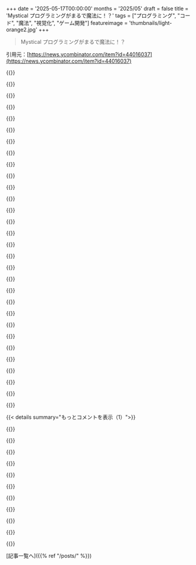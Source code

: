 +++
date = '2025-05-17T00:00:00'
months = '2025/05'
draft = false
title = 'Mystical プログラミングがまるで魔法に！？'
tags = ["プログラミング", "コード", "魔法", "視覚化", "ゲーム開発"]
featureimage = 'thumbnails/light-orange2.jpg'
+++

> Mystical プログラミングがまるで魔法に！？

引用元：[https://news.ycombinator.com/item?id=44016037](https://news.ycombinator.com/item?id=44016037)




{{<matomeQuote body="日本のアニメ、Dennō Coilを思い出すな～。子供たちが作者みたいに床にプログラムを絵で描いて、まるで魔法みたいに発動させてたんだ。超おすすめだよ！" userName="anpep" createdAt="2025/05/17 19:37:36" color="#ff33a1">}}




{{<matomeQuote body="あの番組大好きだったな。子供たちが新しいテクノロジーにどう向き合うか、大人がどう向き合うかと違うのを示してたんだよね。Google Glassよりも半世紀も前に出てたんだぜ。" userName="blkhawk" createdAt="2025/05/17 21:21:04" color="">}}




{{<matomeQuote body="あれ、見返してみようかな。時間とともにイマイチになっちゃう番組も多いけど、DCに関しては何も変わってないと思うんだ。今見ても純粋な魔法みたいに見えるだろうけど、信じられるくらい現実味があるから、生きているうちに見られるかもって思える。もちろん、最初見たときから俺の人生は容赦なく進んできたけどね。" userName="Aeolun" createdAt="2025/05/17 23:08:40" color="">}}




{{<matomeQuote body="俺も全く同じこと言いに来たんだよ！本当に素晴らしい番組だよね。" userName="cardamomo" createdAt="2025/05/18 00:34:00" color="">}}




{{<matomeQuote body="これはAphyrのブログ投稿”Xing the technical interview”シリーズに出てくる、異世界の主人公が好むプログラミング言語に違いないね。このシリーズにぜひ独自の項目として加えるべきだよ。" userName="Sharlin" createdAt="2025/05/17 21:57:11" color="#ff5733">}}




{{<matomeQuote body="これ、実際のプログラミング面接で使ってみたいな～。" userName="pcthrowaway" createdAt="2025/05/18 16:07:47" color="">}}




{{<matomeQuote body="これ知らなかったよ、投稿ありがとう！すごく面白いね。" userName="awanderingmind" createdAt="2025/05/18 09:11:03" color="">}}




{{<matomeQuote body="BEFOREHAND: close door, each window & exit; wait until time.<br>        open spellbook, study, read (scan, select, tell us);<br>     write it, print the hex while each watches,<br>        reverse its length, write again;<br>        kill spiders, pop them, chop, split, kill them.<br>            unlink arms, shift, wait & listen (listening, wait),<br>    ...<br><br>— Anonymous, ”Black Perl”<br>これは昔の難読化Perlコード”Black Perl”だよ。記事の魔法っぽいプログラミングに似てるってことで紹介してるね。" userName="rgovostes" createdAt="2025/05/18 07:05:36" color="#785bff">}}




{{<matomeQuote body="これすごいね、ライセンスはどうなの？今作ってるゲームで魔法の視覚表現を探してたんだけど、これの派生版が完璧だよ。Mysticalは、ユーザーがゲーム内で構造的に魔法を書く方法として、ゲーム世界の一部と感じられつつ、普通のプログラミングと同じ考え方でパズルを完成させるピースを提供してくれたんだ。" userName="tauoverpi" createdAt="2025/05/18 09:36:14" color="#785bff">}}




{{<matomeQuote body="Noitaってゲームに似たようなワンド構築システムがあるよ。ワンドの中で魔法をプログラム的に構成するんだ。繰り返しとか倍増とか複製とかできるんだよね。https://store.steampowered.com/app/881100/Noita/" userName="miohtama" createdAt="2025/05/18 10:15:48" color="#38d3d3">}}




{{<matomeQuote body="俺もこれ系の作ってるよ！俺のはDusaっていうロジック言語ベースで、命令の順番が関係ないのがいいんだよね。これでめちゃくちゃ表現豊かで濃密なルーンを作る選択肢がたくさん生まれるんだけど、それを自動で配置するプログラムを作るのが大変でさ。良くも悪くもMysticalほど読みやすくもないしね。ここにじゃんけんのサンプルがあるよ: https://sunny.garden/@spenc/113870784615196721" userName="spencerflem" createdAt="2025/05/18 16:17:16" color="#ff5c5c">}}




{{<matomeQuote body="でも、確かにも同じくらい美しい見た目だね。" userName="em-bee" createdAt="2025/05/18 20:11:30" color="">}}




{{<matomeQuote body="あー、このラビットホール大好きになると思うよ: https://www.reddit.com/r/UFOs/comments/145teoz/isaac_and_the..." userName="ElectroSlayer" createdAt="2025/05/18 05:06:09" color="">}}




{{<matomeQuote body="ゲーム開発のために錬金術とか神秘的なシンボルを調べてたんだけど、シンボルとかアルファベット自体の資料はたくさんあっても、こんな風な大きな図を作るための文法みたいなものがほとんど紹介されてなくて困ってたんだ。これはすごいね。コードが体系的に表現されてるのに、こんなに美的にも楽しいなんて、本当に心満たされるよ。" userName="fatbird" createdAt="2025/05/18 01:41:28" color="#ff5733">}}




{{<matomeQuote body="これはneographyとconlangの出会いだね。最高。美しい文字体系を使った人工言語を使うユニークなプログラミング言語、本当に見てみたいよ。俺も作るアイデアはあったんだけど、結局やらなかったんだ。" userName="aspizu" createdAt="2025/05/17 23:28:27" color="">}}




{{<matomeQuote body="うわー、これ試してみなきゃと思って、案の定すごかったよ。見た目もいい面白いアルゴリズムを設計しようとするのはめっちゃ楽しいし、結果も意外と読みやすいんだね。bとか括弧（begin/endみたいな記号）みたいに、逆さまになると紛らわしい記号には慣れるのにちょっと時間がかかるかも。他の人たちみたいに、LispとかForthでどうなるか気になるな。" userName="areeh" createdAt="2025/05/18 21:50:09" color="#ff5733">}}




{{<matomeQuote body="chaos magickとsigil castingの基礎についてもっと知りたいならここだよ: https://archive.org/details/the-psychonaut-field-manual" userName="ryandv" createdAt="2025/05/17 21:49:45" color="">}}




{{<matomeQuote body="Torres Quevedoが先にやってるよ、機械的なハードウェアとプロセス上のシンボルでだけどね。あと、Babbageも文字通りの歯車で。電気機械計算について調べてみて。" userName="anthk" createdAt="2025/05/17 21:20:54" color="#45d325">}}




{{<matomeQuote body="ブラッドムーンの女神よ、お願いはただ一つ。祭壇を築き、クリスタルをチャージし、円も清めた。頼む、今度こそ起動してくれ。" userName="buildsjets" createdAt="2025/05/18 00:29:19" color="">}}




{{<matomeQuote body="神学的に言うと、魔法、つまり魔術と神秘主義には大事な違いがあるんだって。魔術は神を歪めたり覆したりしようとする試みで、神秘主義は神を発見しようとする試みなんだ。例えば、Hildegard von Bingenは神秘家だけど、Heinrich Faustは魔術師とされてる。この違いは重要で、神秘主義は聖なる活動だけど、魔術はすごく罪深いとされてるんだよ。瞑想や秘教研究は神秘主義の領域で、占いや不誠実な信仰操作は魔術と見なされるね。" userName="bdbenton5255" createdAt="2025/05/19 01:26:39" color="#45d325">}}




{{<matomeQuote body="マジすごいね！それはSandersonの本に出てくるプログラミング言語みたいな魔法システムを思い出すわ。特にElantrisのAonDorとか、The RithmatistのLinesとかね。" userName="gonepivoting" createdAt="2025/05/18 03:42:00" color="#38d3d3">}}




{{<matomeQuote body="これって使い道あるのかな？きれいなQRコードって感じ？自動でデコードするのはちょっと難しそうだけど、見た目の良さと論理の組み合わせはめっちゃ好きだわ。" userName="globalnode" createdAt="2025/05/18 01:40:03" color="">}}




{{<matomeQuote body="これ、けっこう実用的な感じだね！見た目重視のesolangで、ここまで読みやすくて比較的使いやすいのは珍しいよ。このアイデアは、Lisp系とかスタックベース言語、配列言語なんかにも応用できそう。適切な構造化エディタがあれば、普通のプログラミングにも使えるかもね。一目で分かるし、コードによってはこっちのが見やすいかも。" userName="oersted" createdAt="2025/05/18 08:29:14" color="#38d3d3">}}




{{<matomeQuote body="ハッ、これで誰が魔法使いだって？APLプログラマーさんよ？" userName="ykonstant" createdAt="2025/05/18 16:09:14" color="">}}




{{<matomeQuote body="ちょっと、Laundryは週末くらい休みたいんだよ。Plumbers呼ばせるようなことすんなって。" userName="philodeon" createdAt="2025/05/17 20:50:18" color="">}}




{{<matomeQuote body="新しい経営陣がやつらを忙しくさせてるんじゃないの？" userName="spauldo" createdAt="2025/05/18 00:11:34" color="">}}




{{<matomeQuote body="Phang’sの誰かか、1st of Liarsなら空いてるはずだけどなー。" userName="FridgeSeal" createdAt="2025/05/18 11:26:50" color="">}}




{{<matomeQuote body="これ、EForth／Forthでやってみたいな。" userName="anthk" createdAt="2025/05/23 19:01:23" color="">}}




{{<matomeQuote body="PostScript（逆ポーランド記法ね）はそれだけで脳みそが再配線される感じ（”考え方が変わった”言語でトップだわ）。難解なビジュアルもいい味出してるね。" userName="stared" createdAt="2025/05/18 08:50:26" color="">}}




{{<matomeQuote body="他の言語もやってくれない？脳みそ再配線できるようなやつとか、psとかlispみたいなのをちょっと学べるのもクールじゃん。" userName="keepamovin" createdAt="2025/05/18 09:09:30" color="">}}




{{< details summary="もっとコメントを表示（1）">}}

{{<matomeQuote body="どの言語も考え方を変えるから脳みそ再配線されるけど、PostScriptほどじゃなかったな。Assembly（Shenzhen I/Oでしか触ったことないけど）とかだと、もっとヤバそう。<br>多くの人にとってfunctional languagesは大きなパラダイムシフトらしいね。俺は数学と理論物理出身だから、関数型がデフォで、JavaScriptやRustでfunctionalな書き方しても、新しい発見より安心感があるんだ。<br>結局は自分のバックグラウンド次第だね。GermanネイティブならPostScriptも普通なのかも。わかんないけど。" userName="stared" createdAt="2025/05/18 12:21:02" color="#ff33a1">}}




{{<matomeQuote body="Declarative languagesって面白いよね。Prologが代表格かな。Makeの方が馴染みあるかもね。<br>OOについては、ちゃんとしたソフトウェアエンジニアなら人生で一度はThe Art of the Metaobject Protocolを読むべきだよ。" userName="NelsonMinar" createdAt="2025/05/18 15:27:39" color="#785bff">}}




{{<matomeQuote body="Forthだよ。Get Starting ForthとThinking Forthをゲットしようぜ。" userName="anthk" createdAt="2025/05/18 17:39:49" color="#38d3d3">}}




{{<matomeQuote body="リンクこれね：https://www.forth.com/forth-books/" userName="sn9" createdAt="2025/05/18 18:57:36" color="">}}




{{<matomeQuote body="超かわいいじゃん。目を細めると、なんか円で書かれたAPLみたい。" userName="rdtsc" createdAt="2025/05/18 03:05:44" color="">}}




{{<matomeQuote body="このシジルっぽい感じ、映画のプロットみたいだね。" userName="leke" createdAt="2025/05/18 06:04:47" color="">}}




{{<matomeQuote body="それ、なんか映画になってるんだよね！Arrival (2016)に出てくるThe Heptapods [0] の書く文字が円形で、部分ごとに意味を持ってて、最終的に概念とか思考を表してるんだ。<br>映画からの引用：＞彼らの船や体みたいに、書かれた言語には前後がないんだ。言語学者はこれを”nonlinear orthography”って呼んでて、疑問が湧くよね：彼らはこうやって考えてるのかな？<br>この映画は”Arrival”以外の哲学的な問いも探求してて、静かに美しく描かれてるんだけど、実際の言語学者が協力してて、その正確性も評価されてるんだ。見てみたら？[0]: https://aliens.fandom.com/wiki/Heptapod" userName="faresahmed" createdAt="2025/05/18 11:06:56" color="#ff5733">}}




{{<matomeQuote body="Logo言語に似てるね、記号は多いけどタートルはいないみたい。" userName="hvis" createdAt="2025/05/19 02:11:09" color="">}}




{{<matomeQuote body="これ、何年かぶりに見た中で一番かっこいいわ。" userName="QuesnayJr" createdAt="2025/05/18 10:37:56" color="#ff33a1">}}




{{<matomeQuote body="やっべえ、これマジ最高じゃん。めちゃくちゃきれいだわ。" userName="tines" createdAt="2025/05/18 00:27:39" color="#38d3d3">}}

{{</details>}}



[記事一覧へ]({{% ref "/posts/" %}})

